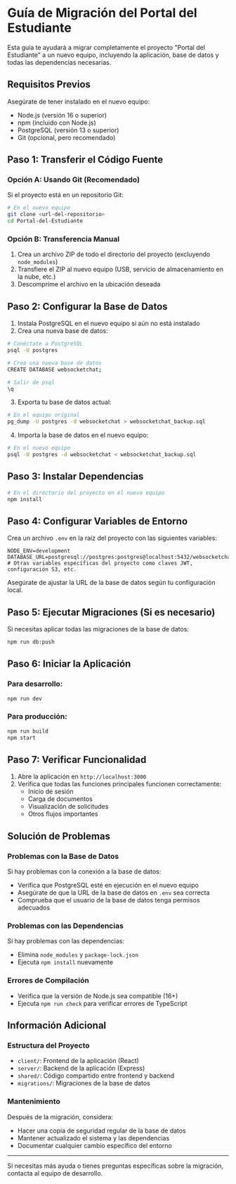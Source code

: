 # Guía de Migración del Portal del Estudiante

Esta guía te ayudará a migrar completamente el proyecto "Portal del Estudiante" a un nuevo equipo, incluyendo la aplicación, base de datos y todas las dependencias necesarias.

## Requisitos Previos

Asegúrate de tener instalado en el nuevo equipo:

- Node.js (versión 16 o superior)
- npm (incluido con Node.js)
- PostgreSQL (versión 13 o superior)
- Git (opcional, pero recomendado)

## Paso 1: Transferir el Código Fuente

### Opción A: Usando Git (Recomendado)

Si el proyecto está en un repositorio Git:

```bash
# En el nuevo equipo
git clone <url-del-repositorio>
cd Portal-del-Estudiante
```

### Opción B: Transferencia Manual

1. Crea un archivo ZIP de todo el directorio del proyecto (excluyendo `node_modules`)
2. Transfiere el ZIP al nuevo equipo (USB, servicio de almacenamiento en la nube, etc.)
3. Descomprime el archivo en la ubicación deseada

## Paso 2: Configurar la Base de Datos

1. Instala PostgreSQL en el nuevo equipo si aún no está instalado
2. Crea una nueva base de datos:

```bash
# Conéctate a PostgreSQL
psql -U postgres

# Crea una nueva base de datos
CREATE DATABASE websocketchat;

# Salir de psql
\q
```

3. Exporta tu base de datos actual:

```bash
# En el equipo original
pg_dump -U postgres -d websocketchat > websocketchat_backup.sql
```

4. Importa la base de datos en el nuevo equipo:

```bash
# En el nuevo equipo
psql -U postgres -d websocketchat < websocketchat_backup.sql
```

## Paso 3: Instalar Dependencias

```bash
# En el directorio del proyecto en el nuevo equipo
npm install
```

## Paso 4: Configurar Variables de Entorno

Crea un archivo `.env` en la raíz del proyecto con las siguientes variables:

```
NODE_ENV=development
DATABASE_URL=postgresql://postgres:postgres@localhost:5432/websocketchat
# Otras variables específicas del proyecto como claves JWT, configuración S3, etc.
```

Asegúrate de ajustar la URL de la base de datos según tu configuración local.

## Paso 5: Ejecutar Migraciones (Si es necesario)

Si necesitas aplicar todas las migraciones de la base de datos:

```bash
npm run db:push
```

## Paso 6: Iniciar la Aplicación

### Para desarrollo:

```bash
npm run dev
```

### Para producción:

```bash
npm run build
npm start
```

## Paso 7: Verificar Funcionalidad

1. Abre la aplicación en `http://localhost:3000`
2. Verifica que todas las funciones principales funcionen correctamente:
   - Inicio de sesión
   - Carga de documentos
   - Visualización de solicitudes
   - Otros flujos importantes

## Solución de Problemas

### Problemas con la Base de Datos

Si hay problemas con la conexión a la base de datos:
- Verifica que PostgreSQL esté en ejecución en el nuevo equipo
- Asegúrate de que la URL de la base de datos en `.env` sea correcta
- Comprueba que el usuario de la base de datos tenga permisos adecuados

### Problemas con las Dependencias

Si hay problemas con las dependencias:
- Elimina `node_modules` y `package-lock.json`
- Ejecuta `npm install` nuevamente

### Errores de Compilación

- Verifica que la versión de Node.js sea compatible (16+)
- Ejecuta `npm run check` para verificar errores de TypeScript

## Información Adicional

### Estructura del Proyecto

- `client/`: Frontend de la aplicación (React)
- `server/`: Backend de la aplicación (Express)
- `shared/`: Código compartido entre frontend y backend
- `migrations/`: Migraciones de la base de datos

### Mantenimiento

Después de la migración, considera:
- Hacer una copia de seguridad regular de la base de datos
- Mantener actualizado el sistema y las dependencias
- Documentar cualquier cambio específico del entorno

---

Si necesitas más ayuda o tienes preguntas específicas sobre la migración, contacta al equipo de desarrollo. 